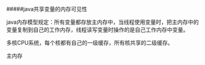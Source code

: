 #####java共享变量的内存可见性

java内存模型规定：所有变量都存放主内存中，当线程使用变量时，把主内存中的变量复制到自己的工作内存，线程读写变量时操作的是自己工作内存中变量。



多核CPU系统，每个核都有自己的一级缓存，所有核共享的二级缓存。

主内存